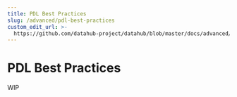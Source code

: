 ```yaml
---
title: PDL Best Practices
slug: /advanced/pdl-best-practices
custom_edit_url: >-
  https://github.com/datahub-project/datahub/blob/master/docs/advanced/pdl-best-practices.md
---
```

# PDL Best Practices

WIP
